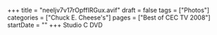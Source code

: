 +++
title = "neeIjv7v17rOpffIRGux.avif"
draft = false
tags = ["Photos"]
categories = ["Chuck E. Cheese's"]
pages = ["Best of CEC TV 2008"]
startDate = ""
+++
Studio C DVD

